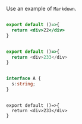 Use an example of `Markdown`.

```jsx

export default ()=>{
  return <div>22</div>
}

```

```js

export default ()=>{
  return <div>233</div>
}

```

```ts

interface A {
  s:string;
}

```

```tsx

export default ()=>{
  return <div>233</div>
}

```